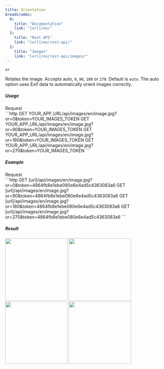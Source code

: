 ```yaml
---
title: Orientation
breadcrumbs:
  0:
    title: "Documentation"
    link: "[url]/en/"
  1:
    title: "Rest API"
    link: "[url]/en/rest-api/"
  2:
    title: "Images"
    link: "[url]/en/rest-api/images/"
---
```


`or`

Rotates the image. Accepts auto, `0`, `90`, `180` or `270`. Default is `auto`. The auto option uses Exif data to automatically orient images correctly.

##### Usage

<div class="file-header">Request</div>
```http
GET YOUR_APP_URL/api/images/en/image.jpg?or=0&token=YOUR_IMAGES_TOKEN
GET YOUR_APP_URL/api/images/en/image.jpg?or=90&token=YOUR_IMAGES_TOKEN
GET YOUR_APP_URL/api/images/en/image.jpg?or=180&token=YOUR_IMAGES_TOKEN
GET YOUR_APP_URL/api/images/en/image.jpg?or=270&token=YOUR_IMAGES_TOKEN
```

##### Example

<div class="file-header">Request</div>
```http
GET [url]/api/images/en/image.jpg?or=0&token=4864fb8e1ebe080e6e4ad5c4363083a6
GET [url]/api/images/en/image.jpg?or=90&token=4864fb8e1ebe080e6e4ad5c4363083a6
GET [url]/api/images/en/image.jpg?or=180&token=4864fb8e1ebe080e6e4ad5c4363083a6
GET [url]/api/images/en/image.jpg?or=270&token=4864fb8e1ebe080e6e4ad5c4363083a6
```

##### Result

<img width="200" class="inline" src="[url]/api/images/en/image.jpg?or=0&token=4864fb8e1ebe080e6e4ad5c4363083a6">
<img width="200" class="inline" src="[url]/api/images/en/image.jpg?or=90&token=4864fb8e1ebe080e6e4ad5c4363083a6">
<img width="200" class="inline" src="[url]/api/images/en/image.jpg?or=180&token=4864fb8e1ebe080e6e4ad5c4363083a6">
<img width="200" class="inline" src="[url]/api/images/en/image.jpg?or=270&token=4864fb8e1ebe080e6e4ad5c4363083a6">
